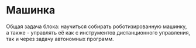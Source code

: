 # Машинка
Общая задача блока: научиться собирать роботизированную машинку, а также - управлять её как с инструментов дистанционного управления, так и через задачу автономных программ.